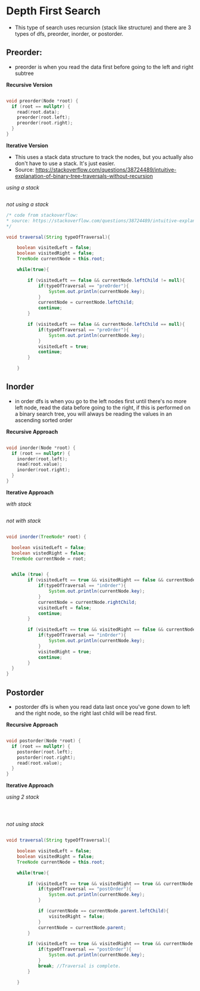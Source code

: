 # Depth First Search

- This type of search uses recursion (stack like structure) and there are 3 types of dfs, preorder, inorder, or postorder. 

## Preorder:
- preorder is when you read the data first before going to the left and right subtree

**Recursive Version**
```cpp

void preorder(Node *root) {
  if (root == nullptr) {
    read(root.data);
    preorder(root.left);
    preorder(root.right);
  }
}

```

**Iterative Version**
* This uses a stack data structure to track the nodes, but you actually also don't have to use a stack. It's just easier. 
* Source: https://stackoverflow.com/questions/38724489/intuitive-explanation-of-binary-tree-traversals-without-recursion

_using a stack_
```cpp


```

_not using a stack_

```java
/* code from stackoverflow: 
* source: https://stackoverflow.com/questions/38724489/intuitive-explanation-of-binary-tree-traversals-without-recursion
*/

void traversal(String typeOfTraversal){

    boolean visitedLeft = false;
    boolean visitedRight = false;
    TreeNode currentNode = this.root;

    while(true){

        if (visitedLeft == false && currentNode.leftChild != null){
            if(typeOfTraversal == "preOrder"){
                System.out.println(currentNode.key);
            }
            currentNode = currentNode.leftChild;
            continue;
        }

        if (visitedLeft == false && currentNode.leftChild == null){
            if(typeOfTraversal == "preOrder"){
                System.out.println(currentNode.key);
            }
            visitedLeft = true;
            continue;
        }

    }

```

## Inorder
- in order dfs is when you go to the left nodes first until there's no more left node, read the data before going to the right, if this is performed on a binary search tree, you will always be reading the values in an ascending sorted order


**Recursive Approach**
```cpp

void inorder(Node *root) {
  if (root == nullptr) {
    inorder(root.left);
    read(root.value);
    inorder(root.right);
  }
}

```

**Iterative Approach**

_with stack_

```cpp


```

_not with stack_

```java

void inorder(TreeNode* root) {

  boolean visitedLeft = false;
  boolean vistedRight = false;
  TreeNode currentNode = root;


  while (true) {
        if (visitedLeft == true && visitedRight == false && currentNode.rightChild != null){
            if(typeOfTraversal == "inOrder"){
                System.out.println(currentNode.key);
            }
            currentNode = currentNode.rightChild;
            visitedLeft = false;
            continue;
        }

        if (visitedLeft == true && visitedRight == false && currentNode.rightChild == null){
            if(typeOfTraversal == "inOrder"){
                System.out.println(currentNode.key);
            }
            visitedRight = true;
            continue;
        }
  }
}
```


## Postorder
- postorder dfs is when you read data last once you've gone down to left and the right node, so the right last child will be read first.

**Recursive Approach**
```cpp

void postorder(Node *root) {
  if (root == nullptr) {
    postorder(root.left);
    postorder(root.right);
    read(root.value);
  }
}
```

**Iterative Approach**

_using 2 stack_
```cpp




```

_not using stack_
```java

void traversal(String typeOfTraversal){

    boolean visitedLeft = false;
    boolean visitedRight = false;
    TreeNode currentNode = this.root;

    while(true){

        if (visitedLeft == true && visitedRight == true && currentNode.parent != null){
            if(typeOfTraversal == "postOrder"){
                System.out.println(currentNode.key);
            }

            if (currentNode == currentNode.parent.leftChild){
                visitedRight = false;
            }
            currentNode = currentNode.parent;
        }

        if (visitedLeft == true && visitedRight == true && currentNode.parent == null){       
            if(typeOfTraversal == "postOrder"){
                System.out.println(currentNode.key);
            }
            break; //Traversal is complete.
        }

    }
```